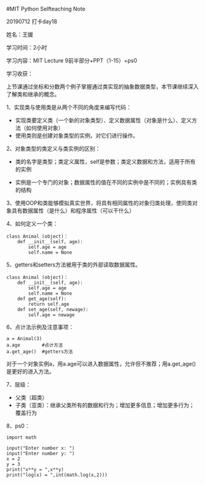 #MIT Python Selfteaching Note

20190712 打卡day18

姓名：王媛

学习时间：2小时

学习内容：MIT Lecture 9前半部分+PPT（1-15）+ps0

学习收获：

上节课通过坐标和分数两个例子掌握通过类实现的抽象数据类型，本节课继续深入了解类和继承的概念。

1、实现类与使用类是从两个不同的角度来编写代码：

- 实现类要定义类（一个新的对象类型）、定义数据属性（对象是什么）、定义方法（如何使用对象）
- 使用类则是创建对象类型的实例，对它们进行操作。

2、对象类型的类定义与类实例的区别：

- 类的名字是类型；类定义属性，self是参数；类定义数据和方法，适用于所有的实例

- 实例是一个专门的对象；数据属性的值在不同的实例中是不同的；实例具有类的结构

3、使用OOP和类能够模拟真实世界，将具有相同属性的对象归类处理，使同类对象具有数据属性（是什么）和程序属性（可以干什么）

4、如何定义一个类：

```
class Animal (object)：
    def __init__(self, age):
        self.age = age
        self.name = None
```

5、getters和setters方法被用于类的外部读取数据属性。

```
class Animal (object)：
    def __init__(self, age):
        self.age = age
        self.name = None
    def get_age(self):
        return self.age
    def set_age(self, newage):
        self.age = newage
```

6、点计法示例及注意事项：

```
a = Animal(3)
a.age        #点计方法
a.get_age()  #getters方法
```

对于一个对象实例a，用a.age可以进入数据属性，允许但不推荐；用a.get_age()是更好的进入方法。

7、层级：

- 父类（超类）
- 子类（亚类）：继承父类所有的数据和行为；增加更多信息；增加更多行为；覆盖行为

8、ps0：

```
import math

input("Enter number x: ")
input("Enter number y: ")
x = 2
y = 3
print("x**y = ",x**y)
print("log(x) = ",int(math.log(x,2)))
```













